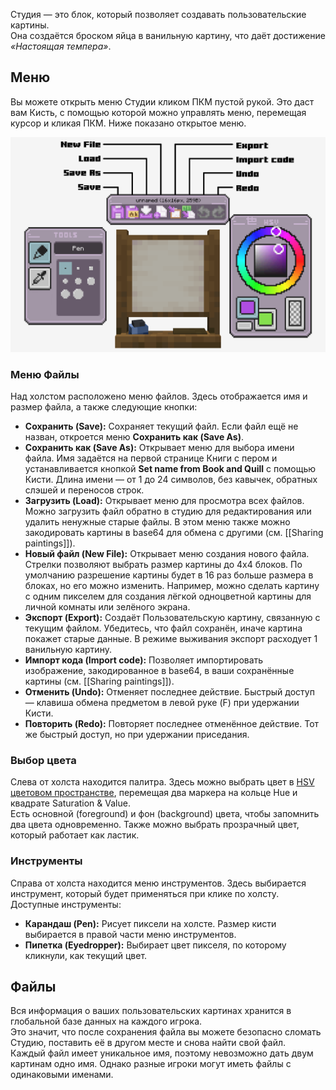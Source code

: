Студия — это блок, который позволяет создавать пользовательские картины.  
Она создаётся броском яйца в ванильную картину, что даёт достижение *«Настоящая темпера»*.

## Меню
Вы можете открыть меню Студии кликом ПКМ пустой рукой. Это даст вам Кисть, с помощью которой можно управлять меню, перемещая курсор и кликая ПКМ. Ниже показано открытое меню.

<p align="center">
<img src="https://github.com/Eroxen/MC-Paint-datapack/blob/wiki_assets/img/studio_annotated.png?raw=true" alt="Меню Студии" width="600"/>
</p>

### Меню Файлы
Над холстом расположено меню файлов. Здесь отображается имя и размер файла, а также следующие кнопки:

* **Сохранить (Save):** Сохраняет текущий файл. Если файл ещё не назван, откроется меню **Сохранить как (Save As)**.  
* **Сохранить как (Save As):** Открывает меню для выбора имени файла. Имя задаётся на первой странице Книги с пером и устанавливается кнопкой **Set name from Book and Quill** с помощью Кисти. Длина имени — от 1 до 24 символов, без кавычек, обратных слэшей и переносов строк.  
* **Загрузить (Load):** Открывает меню для просмотра всех файлов. Можно загрузить файл обратно в студию для редактирования или удалить ненужные старые файлы. В этом меню также можно закодировать картины в base64 для обмена с другими (см. [[Sharing paintings]]).  
* **Новый файл (New File):** Открывает меню создания нового файла. Стрелки позволяют выбрать размер картины до 4x4 блоков. По умолчанию разрешение картины будет в 16 раз больше размера в блоках, но его можно изменить. Например, можно сделать картину с одним пикселем для создания лёгкой одноцветной картины для личной комнаты или зелёного экрана.  
* **Экспорт (Export):** Создаёт Пользовательскую картину, связанную с текущим файлом. Убедитесь, что файл сохранён, иначе картина покажет старые данные. В режиме выживания экспорт расходует 1 ванильную картину.  
* **Импорт кода (Import code):** Позволяет импортировать изображение, закодированное в base64, в ваши сохранённые картины (см. [[Sharing paintings]]).  
* **Отменить (Undo):** Отменяет последнее действие. Быстрый доступ — клавиша обмена предметом в левой руке (F) при удержании Кисти.  
* **Повторить (Redo):** Повторяет последнее отменённое действие. Тот же быстрый доступ, но при удержании приседания.

### Выбор цвета
Слева от холста находится палитра. Здесь можно выбрать цвет в [HSV цветовом пространстве](https://en.wikipedia.org/wiki/HSL_and_HSV), перемещая два маркера на кольце Hue и квадрате Saturation & Value.  
Есть основной (foreground) и фон (background) цвета, чтобы запомнить два цвета одновременно. Также можно выбрать прозрачный цвет, который работает как ластик.

### Инструменты
Справа от холста находится меню инструментов. Здесь выбирается инструмент, который будет применяться при клике по холсту. Доступные инструменты:

* **Карандаш (Pen):** Рисует пиксели на холсте. Размер кисти выбирается в правой части меню инструментов.  
* **Пипетка (Eyedropper):** Выбирает цвет пикселя, по которому кликнули, как текущий цвет.

## Файлы
Вся информация о ваших пользовательских картинах хранится в глобальной базе данных на каждого игрока.  
Это значит, что после сохранения файла вы можете безопасно сломать Студию, поставить её в другом месте и снова найти свой файл.  
Каждый файл имеет уникальное имя, поэтому невозможно дать двум картинам одно имя. Однако разные игроки могут иметь файлы с одинаковыми именами.

